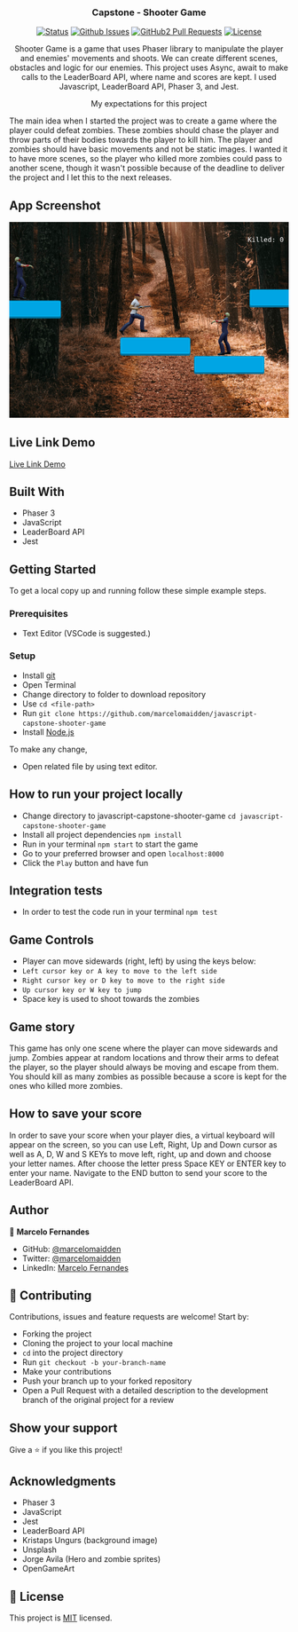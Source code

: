 <h3 align="center">Capstone - Shooter Game</h3>

<div align="center">

[![Status](https://img.shields.io/badge/status-active-success.svg)](https://github.com/marcelomaidden/javascript-capstone-shooter-game)
[![Github Issues](https://img.shields.io/badge/GitHub-Issues-orange)](https://github.com/marcelomaidden/javascript-capstone-shooter-game/issues)
[![GitHub2 Pull Requests](https://img.shields.io/badge/GitHub-Pull%20Requests-blue)](https://github.com/marcelomaidden/javascript-capstone-shooter-game/pulls)
[![License](https://img.shields.io/badge/license-MIT-blue.svg)](/LICENSE)
</div>
<p align="center">Shooter Game is a game that uses Phaser library to manipulate the player and enemies' movements and shoots. We can create different scenes, obstacles and logic for our enemies. This project uses Async, await to make calls to the LeaderBoard API, where name and scores are kept. I used Javascript, LeaderBoard API, Phaser 3, and Jest.</p>

<p align="center">My expectations for this project</p>

  The main idea when I started the project was to create a game where the player could defeat zombies. These zombies should chase the player and throw parts of their bodies towards the player to kill him. The player and zombies should have basic movements and not be static images.
  I wanted it to have more scenes, so the player who killed more zombies could pass to another scene, though it wasn't possible because of the deadline to deliver the project and I let this to the next releases.

## App Screenshot
![screenshot](./screenshot.png)

## Live Link Demo

[Live Link Demo](https://fast-crag-38738.herokuapp.com/)

## Built With

- Phaser 3 
- JavaScript
- LeaderBoard API
- Jest


## Getting Started

To get a local copy up and running follow these simple example steps.

### Prerequisites

- Text Editor (VSCode is suggested.)


### Setup

- Install [git](https://git-scm.com/downloads)
- Open Terminal
- Change directory to folder to download repository
- Use `cd <file-path>`
- Run `git clone https://github.com/marcelomaidden/javascript-capstone-shooter-game`
- Install [Node.js](https://nodejs.org/en/download/)

To make any change,

- Open related file by using text editor.

## How to run your project locally

  - Change directory to javascript-capstone-shooter-game `cd javascript-capstone-shooter-game`
  - Install all project dependencies `npm install`
  - Run in your terminal `npm start` to start the game
  - Go to your preferred browser and open `localhost:8000`
  - Click the `Play` button and have fun

## Integration tests

  - In order to test the code run in your terminal `npm test`

## Game Controls

  - Player can move sidewards (right, left) by using the keys below:
  - `Left cursor key or A key to move to the left side`
  - `Right cursor key or D key to move to the right side`
  - `Up cursor key or W key to jump`
  - Space key is used to shoot towards the zombies

## Game story

  This game has only one scene where the player can move sidewards and jump.
  Zombies appear at random locations and throw their arms to defeat the player, so the player should always be moving and escape from them. You should kill as many zombies as possible because a score is kept for the ones who killed more zombies.  

## How to save your score

  In order to save your score when your player dies, a virtual keyboard will appear on the screen, so you can use Left, Right, Up and Down cursor as well as A, D, W and S KEYs to move left, right, up and down and choose your letter names. After choose the letter press Space KEY or ENTER key to enter your name. 
  Navigate to the END button to send your score to the LeaderBoard API.

## Author

👤  **Marcelo Fernandes**

- GitHub: [@marcelomaidden](https://github.com/marcelomaidden)
- Twitter: [@marcelomaidden](https://twitter.com/marcelomaidden)
- LinkedIn: [Marcelo Fernandes](https://linkedin.com/in/marcelofernandesdearaujo) 
## 🤝 Contributing

Contributions, issues and feature requests are welcome! Start by:

- Forking the project
- Cloning the project to your local machine
- `cd` into the project directory
- Run `git checkout -b your-branch-name`
- Make your contributions
- Push your branch up to your forked repository
- Open a Pull Request with a detailed description to the development branch of the original project for a review


## Show your support

Give a ⭐️ if you like this project!

## Acknowledgments

- Phaser 3 
- JavaScript
- Jest
- LeaderBoard API
- Kristaps Ungurs (background image)
- Unsplash
- Jorge Avila (Hero and zombie sprites)
- OpenGameArt

## 📝 License

This project is [MIT](LICENSE) licensed.
